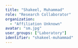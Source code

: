 ```yaml
---
title: "Shakeel, Muhammad"
role: "Research Collaborator"
organization:
  - "Affiliation Unknown"
avatar: "sm.jpg"
user_groups: ["Laboratory"]
identifier: "shakeel-muhammad"
---
```

